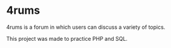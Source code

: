 # 4rums

4rums is a forum in which users can discuss a variety of topics.

This project was made to practice PHP and SQL.
